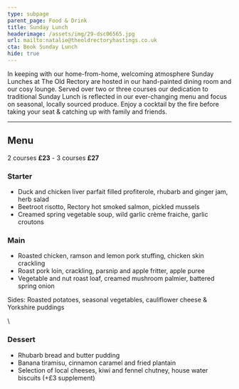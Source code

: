 ```yaml
---
type: subpage
parent_page: Food & Drink
title: Sunday Lunch
headerimage: /assets/img/29-dsc06565.jpg
url: mailto:natalie@theoldrectoryhastings.co.uk
cta: Book Sunday Lunch
hide: true
---
```

In keeping with our home-from-home, welcoming atmosphere Sunday Lunches at The Old Rectory are hosted in our hand-painted dining room and our cosy lounge. Served over two or three courses our dedication to traditional Sunday Lunch is reflected in our ever-changing menu and focus on seasonal, locally sourced produce. Enjoy a cocktail by the fire before taking your seat & catching up with family and friends.

<hr/>

## Menu

<div class="menu-text">

2 courses **£23** - 3 courses **£27**

</div>
<div class="menu">
<div class="menu-col">

### Starter

* Duck and chicken liver parfait filled profiterole, rhubarb and ginger jam, herb salad
* Beetroot risotto, Rectory hot smoked salmon, pickled mussels
* Creamed spring vegetable soup, wild garlic crème fraiche, garlic croutons

### Main

* Roasted chicken, ramson and lemon pork stuffing, chicken skin crackling
* Roast pork loin, crackling, parsnip and apple fritter, apple puree
* Vegetable and nut roast loaf, creamed mushroom palmier, battered spring onion

Sides: Roasted potatoes, seasonal vegetables, cauliflower cheese & Yorkshire puddings

</div>\
<div class="menu-col">

### Dessert

* Rhubarb bread and butter pudding
* Banana tiramisu, cinnamon caramel and fried plantain
* Selection of local cheeses, kiwi and fennel chutney, house water biscuits
  (+£3 supplement)

</div>
